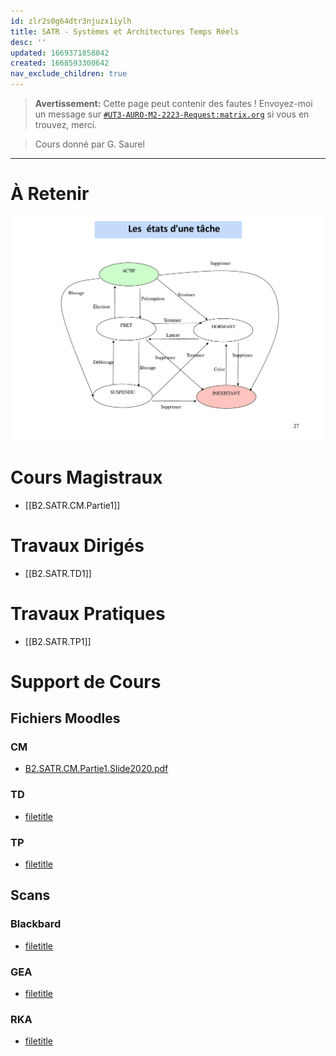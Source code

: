 ```yaml
---
id: zlr2s0g64dtr3njuzx1iylh
title: SATR - Systèmes et Architectures Temps Réels
desc: ''
updated: 1669371858042
created: 1668593300642
nav_exclude_children: true
---
```


> **Avertissement:**
Cette page peut contenir des fautes ! Envoyez-moi un message sur [`#UT3-AURO-M2-2223-Request:matrix.org`](https://matrix.to/#/#UT3-AURO-M2-2223-Request:matrix.org) si vous en trouvez, merci.

> Cours donné par G. Saurel

---


# À Retenir

![](/assets/images/B2.SATR.CM.Partie1.Slide2021-27.png)


# Cours Magistraux

- [[B2.SATR.CM.Partie1]]


# Travaux Dirigés

- [[B2.SATR.TD1]]

# Travaux Pratiques

- [[B2.SATR.TP1]]

# Support de Cours

## Fichiers Moodles

### CM

- [B2.SATR.CM.Partie1.Slide2020.pdf](https://raw.githubusercontent.com/TunnARK/UT3-AURO-2223-S10-Dendron/main/vault/assets/B2.SATR.CM.Partie1.Slide2020.pdf)



### TD

- [filetitle](https://raw.githubusercontent.com/TunnARK/UT3-AURO-2223-S10-Dendron/main/vault/assets/filetitle)


### TP

- [filetitle](https://raw.githubusercontent.com/TunnARK/UT3-AURO-2223-S10-Dendron/main/vault/assets/filetitle)


## Scans

### Blackbard

- [filetitle](https://raw.githubusercontent.com/TunnARK/UT3-AURO-2223-S10-Dendron/main/vault/assets/filetitle)

### GEA

- [filetitle](https://raw.githubusercontent.com/TunnARK/UT3-AURO-2223-S10-Dendron/main/vault/assets/filetitle)


### RKA

- [filetitle](https://raw.githubusercontent.com/TunnARK/UT3-AURO-2223-S10-Dendron/main/vault/assets/filetitle)


